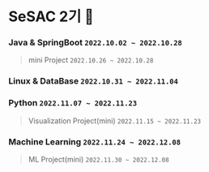 # SeSAC 2기 🌱
### **Java & SpringBoot** `2022.10.02 ~ 2022.10.28`
> mini Project `2022.10.26 ~ 2022.10.28`
### **Linux & DataBase** `2022.10.31 ~ 2022.11.04`
### **Python** `2022.11.07 ~ 2022.11.23`
> Visualization Project(mini) `2022.11.15 ~ 2022.11.23`
### **Machine Learning** `2022.11.24 ~ 2022.12.08`
> ML Project(mini) `2022.11.30 ~ 2022.12.08`
